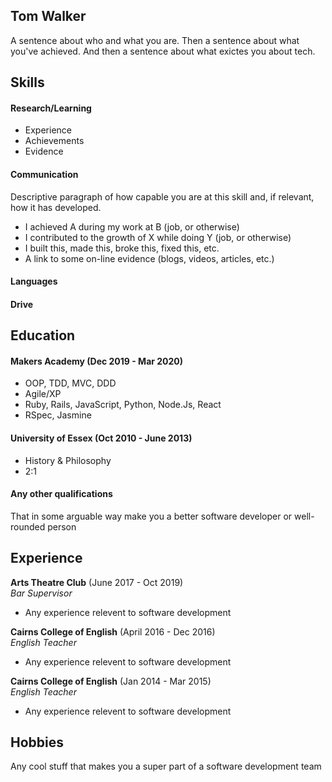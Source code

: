 ## Tom Walker

A sentence about who and what you are. Then a sentence about what you've achieved. And then a sentence about what exictes you about tech.

## Skills

#### Research/Learning

- Experience
- Achievements
- Evidence

#### Communication

Descriptive paragraph of how capable you are at this skill and, if relevant, how it has developed.

- I achieved A during my work at B (job, or otherwise)
- I contributed to the growth of X while doing Y (job, or otherwise)
- I built this, made this, broke this, fixed this, etc.
- A link to some on-line evidence (blogs, videos, articles, etc.)

#### Languages

#### Drive

## Education

#### Makers Academy (Dec 2019 - Mar 2020)

- OOP, TDD, MVC, DDD
- Agile/XP
- Ruby, Rails, JavaScript, Python, Node.Js, React
- RSpec, Jasmine

#### University of Essex (Oct 2010 - June 2013)

- History & Philosophy
- 2:1

#### Any other qualifications

That in some arguable way make you a better software developer or well-rounded person

## Experience

**Arts Theatre Club** (June 2017 - Oct 2019)    
*Bar Supervisor*  
- Any experience relevent to software development

**Cairns College of English** (April 2016 - Dec 2016)   
*English Teacher*  
- Any experience relevent to software development

**Cairns College of English** (Jan 2014 - Mar 2015)   
*English Teacher*  
- Any experience relevent to software development

## Hobbies

Any cool stuff that makes you a super part of a software development team
